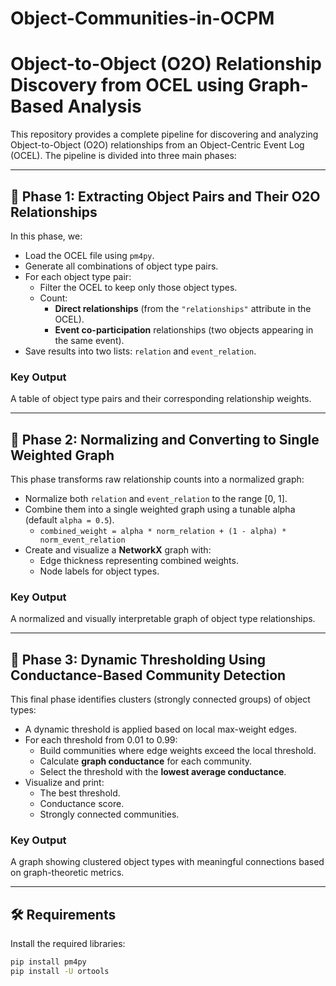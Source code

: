 # Object-Communities-in-OCPM

# Object-to-Object (O2O) Relationship Discovery from OCEL using Graph-Based Analysis

This repository provides a complete pipeline for discovering and analyzing Object-to-Object (O2O) relationships from an Object-Centric Event Log (OCEL). The pipeline is divided into three main phases:

---

## 📌 Phase 1: Extracting Object Pairs and Their O2O Relationships

In this phase, we:

- Load the OCEL file using `pm4py`.
- Generate all combinations of object type pairs.
- For each object type pair:
  - Filter the OCEL to keep only those object types.
  - Count:
    - **Direct relationships** (from the `"relationships"` attribute in the OCEL).
    - **Event co-participation** relationships (two objects appearing in the same event).
- Save results into two lists: `relation` and `event_relation`.

### Key Output
A table of object type pairs and their corresponding relationship weights.

---

## 📌 Phase 2: Normalizing and Converting to Single Weighted Graph

This phase transforms raw relationship counts into a normalized graph:

- Normalize both `relation` and `event_relation` to the range [0, 1].
- Combine them into a single weighted graph using a tunable alpha (default `alpha = 0.5`).
  - `combined_weight = alpha * norm_relation + (1 - alpha) * norm_event_relation`
- Create and visualize a **NetworkX** graph with:
  - Edge thickness representing combined weights.
  - Node labels for object types.

### Key Output
A normalized and visually interpretable graph of object type relationships.

---

## 📌 Phase 3: Dynamic Thresholding Using Conductance-Based Community Detection

This final phase identifies clusters (strongly connected groups) of object types:

- A dynamic threshold is applied based on local max-weight edges.
- For each threshold from 0.01 to 0.99:
  - Build communities where edge weights exceed the local threshold.
  - Calculate **graph conductance** for each community.
  - Select the threshold with the **lowest average conductance**.
- Visualize and print:
  - The best threshold.
  - Conductance score.
  - Strongly connected communities.

### Key Output
A graph showing clustered object types with meaningful connections based on graph-theoretic metrics.

---

## 🛠 Requirements

Install the required libraries:

```bash
pip install pm4py
pip install -U ortools
